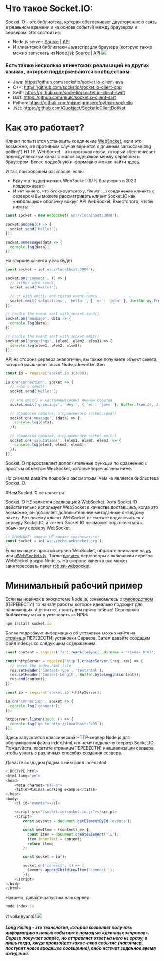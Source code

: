 # Что такое Socket.IO:
Socket.IO - это библиотека, которая обеспечивает двустороннюю связь в реальном времени и на основе событий между браузером и сервером.
Это состоит из:
* Node.js server: [Source](https://github.com/socketio/socket.io) | [API](https://socket.io/docs/v3/server-api/)
* И клиентской библиотеки Javascript для браузера (которую также можно запускать из Node.js): [Source](https://github.com/socketio/socket.io-client) | [API](https://socket.io/docs/v3/client-api/)
![](https://socket.io/images/bidirectional-communication.png)

### Есть также несколько клиентских реализаций на других языках, которые поддерживаются сообществом:
* Java: https://github.com/socketio/socket.io-client-java
* C++: https://github.com/socketio/socket.io-client-cpp
* Swift: https://github.com/socketio/socket.io-client-swift
* Dart: https://github.com/rikulo/socket.io-client-dart
* Python: https://github.com/miguelgrinberg/python-socketio
* .Net: https://github.com/Quobject/SocketIoClientDotNet

# Как это работает?
Клиент попытается установить соединение [WebSocket](https://developer.mozilla.org/ru/docs/Web/API/WebSocket), если это возможно, а в противном случае вернется к длинным запросам(long polling*) HTTP.
WebSocket - это протокол связи, который обеспечивает полнодуплексный канал с малой задержкой между сервером и браузером. Более подробную информацию можно найти [здесь](https://ru.wikipedia.org/wiki/WebSocket).

И так, при хорошем раскладке, если:
* Браузер поддерживает WebSocket (97% браузеров в 2020 поддерживает)
* И нет ничего, что блокирует(proxy, firewall...) соединение клиента с сервером
Вы можете рассматривать клиент Socket.IO как «небольшую» оболочку вокруг API WebSocket.
Вместо того, чтобы писать:
```javascript
const socket = new WebSocket('ws://localhost:3000');

socket.onopen(() => {
  socket.send('Hello!');
});

socket.onmessage(data => {
  console.log(data);
});
```
На стороне клиента у вас будет:
```javascript
const socket = io('ws://localhost:3000');

socket.on('connect', () => {
  // either with send()
  socket.send('Hello!');

  // or with emit() and custom event names
  socket.emit('salutations', 'Hello!', { 'mr': 'john' }, Uint8Array.from([1, 2, 3, 4]));
});

// handle the event sent with socket.send()
socket.on('message', data => {
  console.log(data);
});

// handle the event sent with socket.emit()
socket.on('greetings', (elem1, elem2, elem3) => {
  console.log(elem1, elem2, elem3);
});
```
API на стороне сервера аналогичен, вы также получаете объект сокета, который расширяет класс Node.js EventEmitter:
```javascript
const io = require('socket.io')(3000);

io.on('connection', socket => {
  // либо с send()
  socket.send('Hello!');

  // или emit() и кастомным(своим) именем события
  socket.emit('greetings', 'Hey!', { 'ms': 'jane' }, Buffer.from([4, 3, 3, 1]));

  // обработка события, отправленного socket.send()
  socket.on('message', (data) => {
    console.log(data);
  });

  // обработка события, отправленного socket.emit()
  socket.on('salutations', (elem1, elem2, elem3) => {
    console.log(elem1, elem2, elem3);
  });
});
```
Socket.IO предоставляет дополнительные функции по сравнению с простым объектом WebSocket, которые перечислены ниже.

Но сначала давайте подробно рассмотрим, чем не является библиотека Socket.IO.

#Чем Socket.IO не является

Socket.IO НЕ является реализацией WebSocket. Хотя Socket.IO действительно использует WebSocket в качестве доставщика, когда это возможно, он добавляет дополнительные метаданные к каждому пакету.
Вот почему клиент WebSocket не сможет подключиться к серверу Socket.IO, а клиент Socket.IO не сможет подключиться к обычному серверу WebSocket.
```javascript
// ВНИМАНИЕ: клиент НЕ сможет подключиться!
const socket = io('ws://echo.websocket.org');
```
Если вы ищете простой сервер WebSocket, обратите внимание на [ws](https://github.com/websockets/ws) или [uWebSockets.js](https://github.com/uNetworking/uWebSockets.js). 
Также [ведутся](https://github.com/nodejs/node/issues/19308) переговоры о включении сервера WebSocket в ядро Node.js. 
На стороне клиента вас может заинтересовать пакет [robust-websocket](https://github.com/nathanboktae/robust-websocket).


# Минимальный рабочий пример
Если вы новичок в экосистеме Node.js, ознакомьтесь с [руководством](https://socket.io/get-started/chat) (ПЕРЕВЕСТИ) по началу работы, которое идеально подходит для начинающих.
А если нет, приступим прямо сейчас!
Серверную библиотеку можно установить из NPM:
```javascript
npm install socket.io
```
Более подробную информацию об установке можно найти на [странице](https://socket.io/docs/v3/server-installation/)(ПЕРЕВЕСТИ) установки Сервера.
Затем давайте создадим файл index.js со следующим содержанием:
```javascript
const content = require('fs').readFileSync(__dirname + '/index.html', 'utf8');

const httpServer = require('http').createServer((req, res) => {
  // serve the index.html file
  res.setHeader('Content-Type', 'text/html');
  res.setHeader('Content-Length', Buffer.byteLength(content));
  res.end(content);
});

const io = require('socket.io')(httpServer);

io.on('connection', socket => {
  console.log('connect');
});

httpServer.listen(3000, () => {
  console.log('go to http://localhost:3000');
});
```
Здесь запускается классический HTTP-сервер Node.js для обслуживания файла index.html, и к нему подключен сервер Socket.IO. Пожалуйста, посетите [страницу](https://socket.io/docs/v3/server-initialization/)(ПЕРЕВЕСТИ) инициализации сервера, чтобы узнать о различных способах создания сервера.

Давайте создадим рядом с ним файл index.html:
```javascript
<!DOCTYPE html>
<html lang="en">
<head>
    <meta charset="UTF-8">
    <title>Minimal working example</title>
</head>
<body>
    <ul id="events"></ul>

    <script src="/socket.io/socket.io.js"></script>
    <script>
        const $events = document.getElementById('events');

        const newItem = (content) => {
          const item = document.createElement('li');
          item.innerText = content;
          return item;
        };

        const socket = io();

        socket.on('connect', () => {
          $events.appendChild(newItem('connect'));
        });
    </script>
</body>
</html>
```
Наконец, давайте запустим наш сервер:
```javascript
node index.js
```
И voilà(вуаля)!
![](https://socket.io/images/minimal-example-connect.gif)

##### **Long Polling** - это технология, которая позволяет получать информацию о новых событиях с помощью «длинных запросов». Сервер получает запрос, но отправляет ответ на него не сразу, а лишь тогда, когда произойдет какое-либо событие (например, поступит новое входящее сообщение), либо истечет заданное время ожидания.
